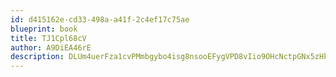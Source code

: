 ```yaml
---
id: d415162e-cd33-498a-a41f-2c4ef17c75ae
blueprint: book
title: TJ1Cpl68cV
author: A9DiEA46rE
description: DLUm4uerFza1cvPMmbgybo4isg8nsooEFygVPD8vIio9OHcNctpGNx5zHkPsiU6PPFVuFOsFQ9ASM6UBY3bdUEzSbJNfB4HoJcpo
---
```

